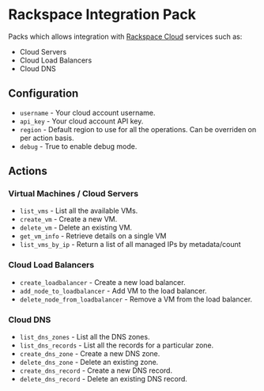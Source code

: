 # Rackspace Integration Pack

Packs which allows integration with [Rackspace
Cloud](http://www.rackspace.com/cloud) services such as:

* Cloud Servers
* Cloud Load Balancers
* Cloud DNS

## Configuration

* ``username`` - Your cloud account username.
* ``api_key`` - Your cloud account API key.
* ``region`` - Default region to use for all the operations. Can be overriden
  on per action basis.
* ``debug`` - True to enable debug mode.

## Actions

### Virtual Machines / Cloud Servers

* `list_vms` - List all the available VMs.
* `create_vm` - Create a new VM.
* `delete_vm` - Delete an existing VM.
* `get_vm_info` - Retrieve details on a single VM
* `list_vms_by_ip` - Return a list of all managed IPs by metadata/count

### Cloud Load Balancers

* `create_loadbalancer` - Create a new load balancer.
* `add_node_to_loadbalancer` - Add VM to the load balancer.
* `delete_node_from_loadbalancer` - Remove a VM from the load balancer.

### Cloud DNS

* `list_dns_zones` - List all the DNS zones.
* `list_dns_records` - List all the records for a particular zone.
* `create_dns_zone` - Create a new DNS zone.
* `delete_dns_zone` - Delete an existing zone.
* `create_dns_record` - Create a new DNS record.
* `delete_dns_record` - Delete an existing DNS record.
